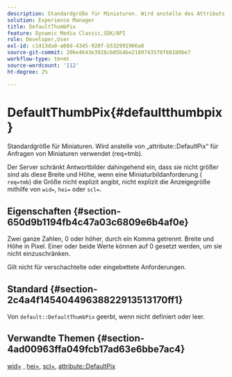 ```yaml
---
description: Standardgröße für Miniaturen. Wird anstelle des Attributs DefaultPix für Anfragen von Miniaturen verwendet (req=tmb).
solution: Experience Manager
title: DefaultThumbPix
feature: Dynamic Media Classic,SDK/API
role: Developer,User
exl-id: c1413da0-a68d-4345-928f-b532991966a8
source-git-commit: 206e4643e3926cb85b4be2189743578f88180be7
workflow-type: tm+mt
source-wordcount: '112'
ht-degree: 2%

---
```


# DefaultThumbPix{#defaultthumbpix}

Standardgröße für Miniaturen. Wird anstelle von „attribute::DefaultPix“ für Anfragen von Miniaturen verwendet (req=tmb).

Der Server schränkt Antwortbilder dahingehend ein, dass sie nicht größer sind als diese Breite und Höhe, wenn eine Miniaturbildanforderung ( `req=tmb`) die Größe nicht explizit angibt, nicht explizit die Anzeigegröße mithilfe von `wid=`, `hei=` oder `scl=`.

## Eigenschaften {#section-650d9b1194fb4c47a03c6809e6b4af0e}

Zwei ganze Zahlen, 0 oder höher, durch ein Komma getrennt. Breite und Höhe in Pixel. Einer oder beide Werte können auf 0 gesetzt werden, um sie nicht einzuschränken.

Gilt nicht für verschachtelte oder eingebettete Anforderungen.

## Standard {#section-2c4a4f14540449638822913513170ff1}

Von `default::DefaultThumbPix` geerbt, wenn nicht definiert oder leer.

## Verwandte Themen {#section-4ad00963ffa049fcb17ad63e6bbe7ac4}

[wid=](../../../../../is-api/http-ref/image-serving-api-ref/c-http-protocol-reference/c-command-reference/r-is-http-wid.md#reference-bfeadcb67bf4485f851eb21345527e47) , [hei=](../../../../../is-api/http-ref/image-serving-api-ref/c-http-protocol-reference/c-command-reference/r-is-http-hei.md#reference-6d6f556ccc0e4b98a815e8a5c1944a96), [scl=](../../../../../is-api/http-ref/image-serving-api-ref/c-http-protocol-reference/c-command-reference/r-scl.md#reference-b2a74e493d0d407e98fe350551ba3fcc), [attribute::DefaultPix](../../../../../is-api/image-catalog/image-serving-api-ref/c-image-catalog-reference/c-attributes-reference/r-defaultpix.md#reference-996b2c22b30f4fd9b970c84063306df1)
